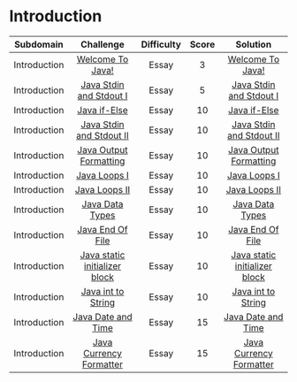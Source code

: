 # Introduction

|       Subdomain       |                 Challenge                 | Difficulty | Score |                                             Solution                                              |
| :-------------------: | :---------------------------------------: | :--------: | :---: | :-----------------------------------------------------------------------------------------------: |
|       Introduction       |                 [Welcome To Java!](https://www.hackerrank.com/challenges/welcome-to-java/problem)                 | Essay | 3 |                                             [Welcome To Java!](https://github.com/ahmedali20/HackerRankSolutions/blob/main/Java/Introduction/Welcome%20to%20Java!.java)                                              |
|       Introduction       |                 [Java Stdin and Stdout I](https://www.hackerrank.com/challenges/java-stdin-and-stdout-1/problem)                 | Essay | 5 |                                             [Java Stdin and Stdout I](https://github.com/ahmedali20/HackerRankSolutions/blob/main/Java/Introduction/Java%20Stdin%20and%20Stdout%201.java)                     
|       Introduction       |                 [Java if-Else](https://www.hackerrank.com/challenges/java-if-else/problem)                 | Essay | 10 |                                             [Java if-Else](https://github.com/ahmedali20/HackerRankSolutions/blob/main/Java/Introduction/Java%20if-Else.java)
|       Introduction       |                 [Java Stdin and Stdout II](https://www.hackerrank.com/challenges/java-stdin-stdout/problem)                 | Essay | 10 |                                             [Java Stdin and Stdout II](https://github.com/ahmedali20/HackerRankSolutions/blob/main/Java/Introduction/Java%20Stdin%20and%20Stdout%201.java)   
|       Introduction       |                 [Java Output Formatting](https://www.hackerrank.com/challenges/java-output-formatting/problem)                 | Essay | 10 |                                             [Java Output Formatting](https://github.com/ahmedali20/HackerRankSolutions/blob/main/Java/Introduction/Java%20Output%20Formatting.java)      
|       Introduction       |                 [Java Loops I](https://www.hackerrank.com/challenges/java-loops-i/problem)                 | Essay | 10 |                                             [Java Loops I](https://github.com/ahmedali20/HackerRankSolutions/blob/main/Java/Introduction/java%20loops%201.java)                                              |
|       Introduction       |                 [Java Loops II](https://www.hackerrank.com/challenges/java-loops/problem)                 | Essay | 10 |                                             [Java Loops II](https://github.com/ahmedali20/HackerRankSolutions/blob/main/Java/Introduction/java%20loops%202.java)                                              |
|       Introduction       |                 [Java Data Types](https://www.hackerrank.com/challenges/java-datatypes)                 | Essay | 10 |                                             [Java Data Types](https://github.com/ahmedali20/HackerRankSolutions/blob/main/Java/Introduction/Java%20Datatypes.java)                     
|       Introduction       |                 [Java End Of File](https://www.hackerrank.com/challenges/java-end-of-file)                 | Essay | 10 |                                             [Java End Of File](https://github.com/ahmedali20/HackerRankSolutions/blob/main/Java/Introduction/Java%20End-of-file.java)
|       Introduction       |                 [Java static initializer block](https://www.hackerrank.com/challenges/java-static-initializer-block)                 | Essay | 10 |                                             [Java static initializer block](https://github.com/ahmedali20/HackerRankSolutions/blob/main/Java/Introduction/Java%20Static%20Initializer%20Block.java)   
|       Introduction       |                 [Java int to String](https://www.hackerrank.com/challenges/java-int-to-string)                 | Essay | 10 |                                             [Java int to String](https://github.com/ahmedali20/HackerRankSolutions/blob/main/Java/Introduction/Java%20Int%20to%20String.java)      
|       Introduction       |                 [Java Date and Time](https://www.hackerrank.com/challenges/java-date-and-time)                 | Essay | 15 |                                             [Java Date and Time](https://github.com/ahmedali20/HackerRankSolutions/blob/main/Java/Introduction/Java%20Date%20And%20Time.java)                                              |
|       Introduction       |                 [Java Currency Formatter](https://www.hackerrank.com/challenges/java-currency-formatter)                 | Essay | 15 |                                             [Java Currency Formatter](https://github.com/ahmedali20/HackerRankSolutions/blob/main/Java/Introduction/Java%20Currency%20Formatter.java)                                              |
